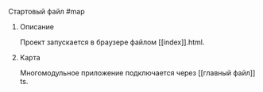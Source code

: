 Стартовый файл
#map 

1. Описание

	Проект запускается в браузере файлом  [[index]].html. 

2. Карта

	Многомодульное приложение подключается через [[главный файл]] ts.
